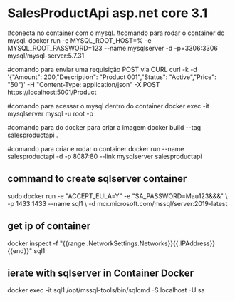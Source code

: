 # SalesProductApi asp.net core 3.1 

#conecta no container com o mysql.
#comando para rodar o container do mysql.
docker run -e MYSQL_ROOT_HOST=% -e MYSQL_ROOT_PASSWORD=123 --name mysqlserver -d -p=3306:3306 mysql/mysql-server:5.7.31

#comando para enviar uma requisição POST via CURL
curl -k -d '{"Amount": 200,"Description": "Product 001","Status": "Active","Price": "50"}' -H "Content-Type: application/json" -X POST https://localhost:5001/Product


#comando para acessar o mysql dentro do container
docker exec -it mysqlserver mysql -u root -p

#comando para do docker para criar a imagem
docker build --tag salesproductapi .

#comando para criar e rodar o container
docker run --name salesproductapi -d -p 8087:80 --link mysqlserver salesproductapi

## command to create sqlserver container
sudo docker run -e "ACCEPT_EULA=Y" -e "SA_PASSWORD=Mau123&&&" \ -p 1433:1433 --name sql1 \ -d mcr.microsoft.com/mssql/server:2019-latest

## get ip of container
docker inspect -f "{{range .NetworkSettings.Networks}}{{.IPAddress}}{{end}}" sql1

## ierate with sqlserver in Container Docker
docker exec -it sql1 /opt/mssql-tools/bin/sqlcmd -S localhost -U sa